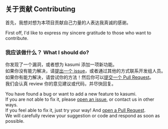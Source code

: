 ## 关于贡献 Contributing

首先，我想对想为本项目贡献自己力量的人表达我真诚的感谢。

First off, I'd like to express my sincere gratitude to those who want to contribute.

### 我应该做什么？ What I should do?

你发现了一个漏洞，或者想为 kasumi 添加一项新功能。  
如果你没有能力解决，请[提出一个 issue](https://github.com/GekkouLab/Kasumi/issues)，或者通过其他的方式联系开发组人员。  
如果你有能力解决，请尝试你的方法！然后你可以[提交一个 Pull Request](https://github.com/GekkouLab/Kasumi/pulls)。  
我们会认真 review 你的意见建议或代码，并尽快回复。

You have found a bug or want to add a new feature to kasumi.  
If you are not able to fix it, please [open an issue](https://github.com/GekkouLab/Kasumi/issues), or contact us in other ways.  
If you feel able to fix it, just try your way! And [open a Pull Request](https://github.com/GekkouLab/Kasumi/pulls).  
We will carefully review your suggestion or code and respond as soon as possible.
